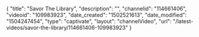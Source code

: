 {
    "title": "Savor The Library",
    "description": "",
    "channelid": "114661406",
    "videoid": "109983923",
    "date_created": "1502521613",
    "date_modified": "1504247454",
    "type": "captivate",
    "layout": "channelVideo",
    "url": "\/latest-videos\/savor-the-library\/114661406-109983923"
}